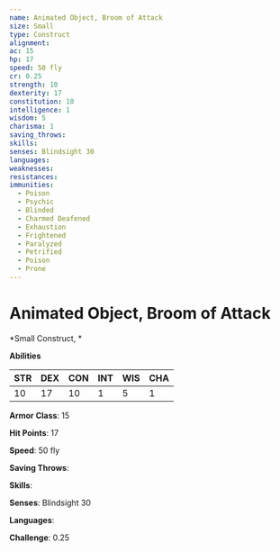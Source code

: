 ```yaml
---
name: Animated Object, Broom of Attack
size: Small
type: Construct
alignment: 
ac: 15
hp: 17
speed: 50 fly
cr: 0.25
strength: 10
dexterity: 17
constitution: 10
intelligence: 1
wisdom: 5
charisma: 1
saving_throws: 
skills: 
senses: Blindsight 30
languages: 
weaknesses:
resistances:
immunities:
  - Poison
  - Psychic
  - Blinded
  - Charmed Deafened
  - Exhaustion
  - Frightened
  - Paralyzed
  - Petrified
  - Poison
  - Prone
---
```


# Animated Object, Broom of Attack

*Small Construct, *

**Abilities**

| STR | DEX | CON | INT | WIS | CHA |
| --- | --- | --- | --- | --- | --- |
| 10 | 17 | 10 | 1 | 5 | 1 |

**Armor Class**: 15

**Hit Points**: 17

**Speed**: 50 fly

**Saving Throws**: 

**Skills**: 

**Senses**: Blindsight 30

**Languages**: 

**Challenge**: 0.25

